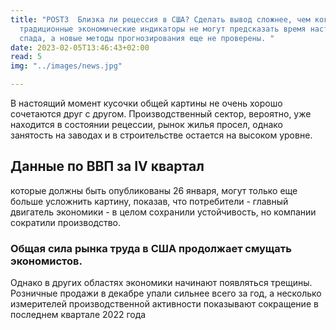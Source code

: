 ```yaml
---
title: "POST3  Близка ли рецессия в США? Сделать вывод сложнее, чем когда-либо:
  традиционные экономические индикаторы не могут предсказать время наступления
  спада, а новые методы прогнозирования еще не проверены. "
date: 2023-02-05T13:46:43+02:00
read: 5
img: "../images/news.jpg"

---
```

<!--StartFragment-->

В настоящий момент кусочки общей картины не очень хорошо сочетаются друг с другом. Производственный сектор, вероятно, уже находится в состоянии рецессии, рынок жилья просел, однако занятость на заводах и в строительстве остается на высоком уровне. 

## Данные по ВВП за IV квартал

которые должны быть опубликованы 26 января, могут только еще больше усложнить картину, показав, что потребители - главный двигатель экономики - в целом сохранили устойчивость, но компании сократили производство.

### Общая сила рынка труда в США продолжает смущать экономистов. 

Однако в других областях экономики начинают появляться трещины. Розничные продажи в декабре упали сильнее всего за год, а несколько измерителей производственной активности показывают сокращение в последнем квартале 2022 года

<!--EndFragment-->
